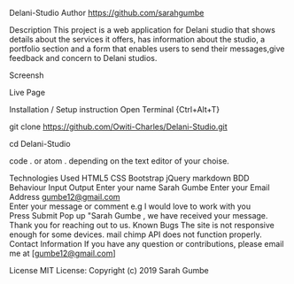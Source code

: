 Delani-Studio
Author
https://github.com/sarahgumbe

Description
This project is a web application for Delani studio that shows details about the services it offers, has information about the studio, a portfolio section and a form that enables users to send their messages,give feedback and concern to Delani studios.

Screensh


Live Page


Installation / Setup instruction
Open Terminal {Ctrl+Alt+T}

git clone https://github.com/Owiti-Charles/Delani-Studio.git

cd Delani-Studio

code . or atom . depending on the text editor of your choise.

Technologies Used
HTML5
CSS
Bootstrap
jQuery
markdown
BDD
Behaviour	Input	Output
Enter your name	Sarah Gumbe	
Enter your Email Address	gumbe12@gmail.com	
Enter your message or comment	e.g I would love to work with you	
Press Submit		Pop up "Sarah Gumbe , we have received your message. Thank you for reaching out to us.
Known Bugs
The site is not responsive enough for some devices.
mail chimp API does not function properly.
Contact Information
If you have any question or contributions, please email me at [gumbe12@gmail.com]

License
MIT License:
Copyright (c) 2019 Sarah Gumbe

